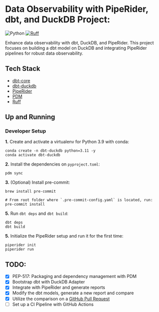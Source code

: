 # Data Observability with PipeRider, dbt, and DuckDB Project:

![Python](https://img.shields.io/badge/Python-3.10%20|%203.11-3776AB.svg?style=flat&logo=python&logoColor=white)
[![Ruff](https://img.shields.io/endpoint?url=https://raw.githubusercontent.com/astral-sh/ruff/main/assets/badge/v2.json)](https://github.com/astral-sh/ruff)

Enhance data observability with dbt, DuckDB, and PipeRider. This project focuses on building a dbt model on DuckDB and integrating PipeRider pipelines for robust data observability.


## Tech Stack
- [dbt-core](https://github.com/dbt-labs/dbt-core)
- [dbt-duckdb](https://docs.getdbt.com/reference/warehouse-setups/duckdb-setup)
- [PipeRider](https://github.com/InfuseAI/piperider)
- [PDM](https://pdm-project.org/latest/#installation)
- [Ruff](https://github.com/astral-sh/ruff)


## Up and Running

### Developer Setup

**1.** Create and activate a virtualenv for Python 3.9 with conda:
```shell
conda create -n dbt-duckdb python=3.11 -y
conda activate dbt-duckdb
```

**2.** Install the dependencies on `pyproject.toml`:
```shell
pdm sync
```

**3.** (Optional) Install pre-commit:
```shell
brew install pre-commit

# From root folder where `.pre-commit-config.yaml` is located, run:
pre-commit install
```

**5.** Run `dbt deps` and `dbt build`:
```shell
dbt deps
dbt build
```

**5.** Initialize the PipeRider setup and run it for the first time:
```shell
piperider init 
piperider run
```


## TODO:
- [x] PEP-517: Packaging and dependency management with PDM
- [x] Bootstrap dbt with DuckDB Adapter
- [x] Integrate with PipeRider and generate reports
- [x] Modify the dbt models, generate a new report and compare
- [x] Utilize the comparison on a [GitHub Pull Request](https://github.com/iobruno/data-engineering-zoomcamp/pull/2)
- [ ] Set up a CI Pipeline with GitHub Actions